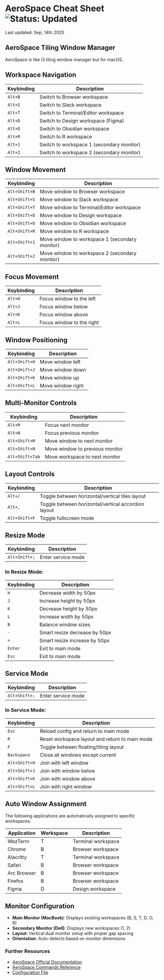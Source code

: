 # AeroSpace Cheat Sheet  ![Status: Updated](https://img.shields.io/badge/Status-Updated-green)

Last updated: Sep, 14th 2025

## AeroSpace Tiling Window Manager

AeroSpace is like i3 tiling window manager but for macOS..

## Workspace Navigation

| Keybinding | Description |
| ---------- | ----------- |
| `Alt+B` | Switch to Browser workspace |
| `Alt+S` | Switch to Slack workspace |
| `Alt+T` | Switch to Terminal/Editor workspace |
| `Alt+D` | Switch to Design workspace (Figma) |
| `Alt+O` | Switch to Obsidian workspace |
| `Alt+R` | Switch to R workspace |
| `Alt+1` | Switch to workspace 1 (secondary monitor) |
| `Alt+2` | Switch to workspace 2 (secondary monitor) |

## Window Movement

| Keybinding | Description |
| ---------- | ----------- |
| `Alt+Shift+B` | Move window to Browser workspace |
| `Alt+Shift+S` | Move window to Slack workspace |
| `Alt+Shift+T` | Move window to Terminal/Editor workspace |
| `Alt+Shift+D` | Move window to Design workspace |
| `Alt+Shift+O` | Move window to Obsidian workspace |
| `Alt+Shift+R` | Move window to R workspace |
| `Alt+Shift+1` | Move window to workspace 1 (secondary monitor) |
| `Alt+Shift+2` | Move window to workspace 2 (secondary monitor) |

## Focus Movement

| Keybinding | Description |
| ---------- | ----------- |
| `Alt+H` | Focus window to the left |
| `Alt+J` | Focus window below |
| `Alt+K` | Focus window above |
| `Alt+L` | Focus window to the right |

## Window Positioning

| Keybinding | Description |
| ---------- | ----------- |
| `Alt+Shift+H` | Move window left |
| `Alt+Shift+J` | Move window down |
| `Alt+Shift+K` | Move window up |
| `Alt+Shift+L` | Move window right |

## Multi-Monitor Controls

| Keybinding | Description |
| ---------- | ----------- |
| `Alt+M` | Focus next monitor |
| `Alt+N` | Focus previous monitor |
| `Alt+Shift+M` | Move window to next monitor |
| `Alt+Shift+N` | Move window to previous monitor |
| `Alt+Shift+Tab` | Move workspace to next monitor |

## Layout Controls

| Keybinding | Description |
| ---------- | ----------- |
| `Alt+/` | Toggle between horizontal/vertical tiles layout |
| `Alt+,` | Toggle between horizontal/vertical accordion layout |
| `Alt+Shift+F` | Toggle fullscreen mode |

## Resize Mode

| Keybinding | Description |
| ---------- | ----------- |
| `Alt+Shift+;` | Enter service mode |

### In Resize Mode:
| Keybinding | Description |
| ---------- | ----------- |
| `H` | Decrease width by 50px |
| `J` | Increase height by 50px |
| `K` | Decrease height by 50px |
| `L` | Increase width by 50px |
| `B` | Balance window sizes |
| `-` | Smart resize decrease by 50px |
| `=` | Smart resize increase by 50px |
| `Enter` | Exit to main mode |
| `Esc` | Exit to main mode |

## Service Mode

| Keybinding | Description |
| ---------- | ----------- |
| `Alt+Shift+;` | Enter service mode |

### In Service Mode:
| Keybinding | Description |
| ---------- | ----------- |
| `Esc` | Reload config and return to main mode |
| `R` | Reset workspace layout and return to main mode |
| `F` | Toggle between floating/tiling layout |
| `Backspace` | Close all windows except current |
| `Alt+Shift+H` | Join with left window |
| `Alt+Shift+J` | Join with window below |
| `Alt+Shift+K` | Join with window above |
| `Alt+Shift+L` | Join with right window |

## Auto Window Assignment

The following applications are automatically assigned to specific workspaces:

| Application | Workspace | Description |
| ----------- | --------- | ----------- |
| WezTerm | T | Terminal workspace |
| Chrome | B | Browser workspace |
| Alacritty | T | Terminal workspace |
| Safari | B | Browser workspace |
| Arc Browser | B | Browser workspace |
| Firefox | B | Browser workspace |
| Figma | D | Design workspace |

## Monitor Configuration

- **Main Monitor (MacBook)**: Displays existing workspaces (B, S, T, D, O, R)
- **Secondary Monitor (Dell)**: Displays new workspaces (1, 2)
- **Layout**: Vertical dual monitor setup with proper gap spacing
- **Orientation**: Auto-detects based on monitor dimensions

### Further Resources

* [AeroSpace Official Documentation](https://nikitabobko.github.io/AeroSpace/guide)
* [AeroSpace Commands Reference](https://nikitabobko.github.io/AeroSpace/commands)
* [Configuration File](../../../env/.config/aerospace/aerospace.toml)
